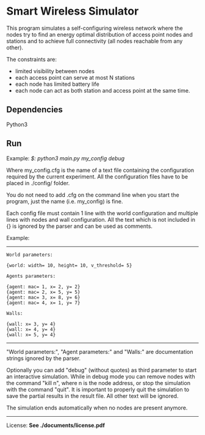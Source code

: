 # Smart Wireless Simulator

This program simulates a self-configuring wireless network where the nodes try to find an energy optimal distribution of access point nodes and stations and to achieve full connectivity (all nodes reachable from any other).

The constraints are:
 - limited visibility between nodes
 - each access point can serve at most N stations
 - each node has limited battery life
 - each node can act as both station and access point at the same time.

 ## Dependencies
 Python3

 ## Run
 Example:
 *$: python3 main.py my_config debug*

 Where my_config.cfg is the name of a text file containing the configuration required
 by the current experiment. All the configuration files have to be placed in ./config/ folder.

 You do not need to add .cfg on the command line when you start the program,
 just the name (i.e. my_config) is fine.

 Each config file must contain 1 line with the world configuration and multiple
 lines with nodes and wall configuration.
 All the text which is not included in {} is ignored by the parser and can
 be used as comments.

 Example:

 -------------------------------------------------------------------------------
 ```
 World parameters:
 
 {world: width= 10, height= 10, v_threshold= 5}

 Agents parameters:
 
 {agent: mac= 1, x= 2, y= 2}
 {agent: mac= 2, x= 5, y= 5}
 {agent: mac= 3, x= 8, y= 6}
 {agent: mac= 4, x= 1, y= 7}

 Walls:

 {wall: x= 3, y= 4}
 {wall: x= 4, y= 4}
 {wall: x= 5, y= 4}
 ```
 -------------------------------------------------------------------------------
 "World parameters:", "Agent parameters:" and "Walls:" are documentation strings
 ignored by the parser.

 Optionally you can add "debug" (without quotes) as third parameter to start
 an interactive simulation.
 While in debug mode you can remove nodes with the command "kill n", where n
 is the node address, or stop the simulation with the command "quit".
 It is important to properly quit the simulation to save the partial results
 in the result file.
 All other text will be ignored.

 The simulation ends automatically when no nodes are present anymore.
 
 -------------------------------------------------------------------------------
License:
 **See ./documents/license.pdf**
